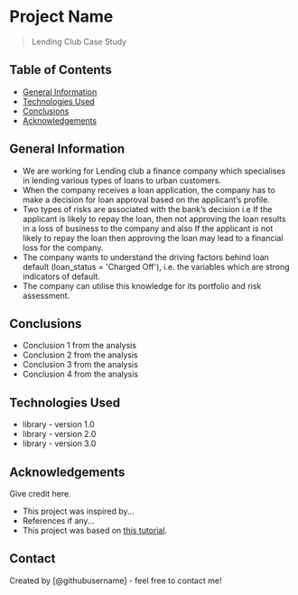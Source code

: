 # Project Name
> Lending Club Case Study


## Table of Contents
* [General Information](#general-information)
* [Technologies Used](#technologies-used)
* [Conclusions](#conclusions)
* [Acknowledgements](#acknowledgements)

<!-- You can include any other section that is pertinent to your problem -->

## General Information
- We are working for Lending club a finance company which specialises in lending various types of loans to urban customers.
- When the company receives a loan application, the company has to make a decision for loan approval based on the applicant’s profile. 
- Two types of risks are associated with the bank’s decision i.e If the applicant is likely to repay the loan, then not approving the loan results in a loss of business to the  company and also If the applicant is not likely to repay the loan then approving the loan may lead to a financial loss for the company.
- The company wants to understand the driving factors behind loan default (loan_status = 'Charged Off'), i.e. the variables which are strong indicators of default.
- The company can utilise this knowledge for its portfolio and risk assessment.

<!-- You don't have to answer all the questions - just the ones relevant to your project. -->

## Conclusions
- Conclusion 1 from the analysis
- Conclusion 2 from the analysis
- Conclusion 3 from the analysis
- Conclusion 4 from the analysis

<!-- You don't have to answer all the questions - just the ones relevant to your project. -->


## Technologies Used
- library - version 1.0
- library - version 2.0
- library - version 3.0

<!-- As the libraries versions keep on changing, it is recommended to mention the version of library used in this project -->

## Acknowledgements
Give credit here.
- This project was inspired by...
- References if any...
- This project was based on [this tutorial](https://www.example.com).


## Contact
Created by [@githubusername] - feel free to contact me!


<!-- Optional -->
<!-- ## License -->
<!-- This project is open source and available under the [... License](). -->

<!-- You don't have to include all sections - just the one's relevant to your project -->
